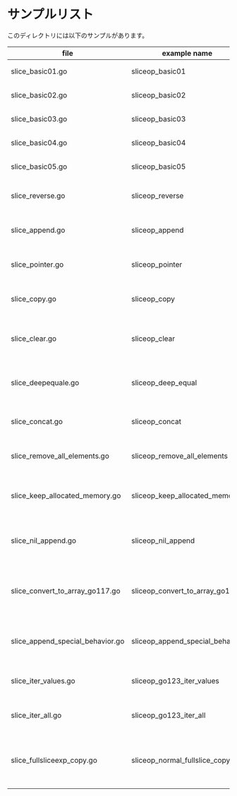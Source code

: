 # サンプルリスト

このディレクトリには以下のサンプルがあります。

| file                             | example name                    | note                                                                         |
| -------------------------------- | ------------------------------- | ---------------------------------------------------------------------------- |
| slice_basic01.go                 | sliceop_basic01                 | スライスについてのサンプル                                                   |
| slice_basic02.go                 | sliceop_basic02                 | スライスについてのサンプル                                                   |
| slice_basic03.go                 | sliceop_basic03                 | スライスについてのサンプル                                                   |
| slice_basic04.go                 | sliceop_basic04                 | スライスについてのサンプル                                                   |
| slice_basic05.go                 | sliceop_basic05                 | スライスについてのサンプル                                                   |
| slice_reverse.go                 | sliceop_reverse                 | スライスのリバース処理についてのサンプルです。                               |
| slice_append.go                  | sliceop_append                  | スライスの append 利用時についてのサンプルです.                              |
| slice_pointer.go                 | sliceop_pointer                 | スライスの ポインタ 利用時についてのサンプルです.                            |
| slice_copy.go                    | sliceop_copy                    | スライスの コピー についてのサンプルです.                                    |
| slice_clear.go                   | sliceop_clear                   | スライスのクリア、及び、nilスライスと空のスライスについてのサンプルです.     |
| slice_deepequale.go              | sliceop_deep_equal              | スライスに対して reflect.DeepEqual() した場合のサンプルです.                 |
| slice_concat.go                  | sliceop_concat                  | ２つのスライスの結合に関するサンプルです.                                    |
| slice_remove_all_elements.go     | sliceop_remove_all_elements     | スライスの全要素を削除するサンプルです.                                      |
| slice_keep_allocated_memory.go   | sliceop_keep_allocated_memory   | スライスのメモリ状態をキープしたままで len を 0 にするサンプルです.          |
| slice_nil_append.go              | sliceop_nil_append              | Nilなスライスに対して append した場合の挙動についてのサンプル                |
| slice_convert_to_array_go117.go  | sliceop_convert_to_array_go117  | Go 1.17 以降で有効な スライス から 配列 への変換方法についてのサンプルです   |
| slice_append_special_behavior.go | sliceop_append_special_behavior | append() を利用する際の特別な挙動に付いてのサンプルです                      |
| slice_iter_values.go             | sliceop_go123_iter_values       | Go 1.23で追加された slices.Values() のサンプルです                           |
| slice_iter_all.go                | sliceop_go123_iter_all          | Go 1.23で追加された slices.All() のサンプルです                              |
| slice_fullsliceexp_copy.go       | sliceop_normal_fullslice_copy   | 通常スライス、フルスライス式、copyビルドイン関数を利用した場合のサンプルです |
